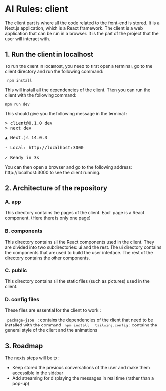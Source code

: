 # AI Rules: client

The client part is where all the code related to the front-end is stored. It is a Next.js application, which is a React framework. The client is a web application that can be run in a browser. It is the part of the project that the user will interact with.

## 1. Run the client in localhost

To run the client in localhost, you need to first open a terminal, go to the client directory and run the following command:

<code> npm install </code>

This will install all the dependencies of the client. Then you can run the client with the following command:

`npm run dev`

This should give you the following message in the terminal :

<pre>
> client@0.1.0 dev
> next dev

▲ Next.js 14.0.3

- Local: http://localhost:3000

✓ Ready in 3s
</pre>

You can then open a browser and go to the following address: http://localhost:3000 to see the client running.

## 2. Architecture of the repository

### A. app

This directory contains the pages of the client. Each page is a React component. (Here there is only one page)

### B. components

This directory contains all the React components used in the client. They are divided into two subdirectories: ui and the rest. The ui directory contains the components that are used to build the user interface. The rest of the directory contains the other components.

### C. public

This directory contains all the static files (such as pictures) used in the client.

### D. config files

These files are essential for the client to work :

<code> package-json </code> : contains the dependencies of the client that need to be installed with the command <code> npm install </code>
<code> tailwing.config</code> : contains the general style of the client and the animations

## 3. Roadmap

The nexts steps will be to :

- Keep stored the previous conversations of the user and make them accessible in the sidebar
- Add streaming for displaying the messages in real time (rather than a pop-up)
